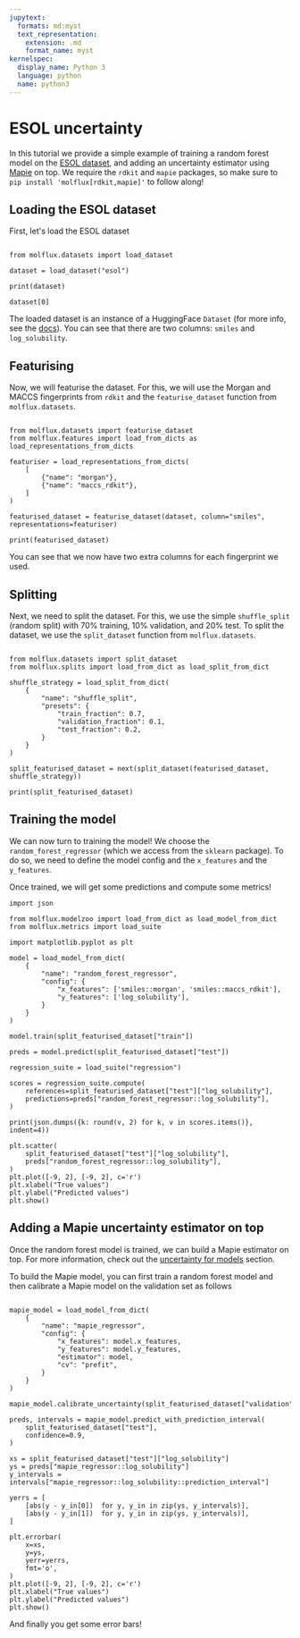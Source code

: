 ```yaml
---
jupytext:
  formats: md:myst
  text_representation:
    extension: .md
    format_name: myst
kernelspec:
  display_name: Python 3
  language: python
  name: python3
---
```


# ESOL uncertainty

In this tutorial we provide a simple example of training a random forest model on the [ESOL dataset](https://pubs.acs.org/doi/10.1021/ci034243x),
and adding an uncertainty estimator using [Mapie](https://github.com/scikit-learn-contrib/MAPIE) on top. We require the ``rdkit``
and ``mapie`` packages, so make sure to ``pip install 'molflux[rdkit,mapie]'`` to follow along!


## Loading the ESOL dataset

First, let's load the ESOL dataset

```{code-cell} ipython3

from molflux.datasets import load_dataset

dataset = load_dataset("esol")

print(dataset)

dataset[0]
```

The loaded dataset is an instance of a HuggingFace ``Dataset`` (for more info, see the [docs](https://huggingface.co/docs/datasets/index)).
You can see that there are two columns: ``smiles`` and ``log_solubility``.


## Featurising

Now, we will featurise the dataset. For this, we will use the Morgan and MACCS fingerprints from ``rdkit`` and the
``featurise_dataset`` function from ``molflux.datasets``.

```{code-cell} ipython3

from molflux.datasets import featurise_dataset
from molflux.features import load_from_dicts as load_representations_from_dicts

featuriser = load_representations_from_dicts(
    [
        {"name": "morgan"},
        {"name": "maccs_rdkit"},
    ]
)

featurised_dataset = featurise_dataset(dataset, column="smiles", representations=featuriser)

print(featurised_dataset)
```

You can see that we now have two extra columns for each fingerprint we used.

## Splitting

Next, we need to split the dataset. For this, we use the simple ``shuffle_split`` (random split) with 70% training,
10% validation, and 20% test. To split the dataset, we use the ``split_dataset`` function from ``molflux.datasets``.

```{code-cell} ipython3

from molflux.datasets import split_dataset
from molflux.splits import load_from_dict as load_split_from_dict

shuffle_strategy = load_split_from_dict(
    {
        "name": "shuffle_split",
        "presets": {
            "train_fraction": 0.7,
            "validation_fraction": 0.1,
            "test_fraction": 0.2,
        }
    }
)

split_featurised_dataset = next(split_dataset(featurised_dataset, shuffle_strategy))

print(split_featurised_dataset)
```


## Training the model

We can now turn to training the model! We choose the ``random_forest_regressor`` (which we access from the ``sklearn`` package).
To do so, we need to define the model config and the ``x_features`` and the ``y_features``.

Once trained, we will get some predictions and compute some metrics!

```{code-cell} ipython3
import json

from molflux.modelzoo import load_from_dict as load_model_from_dict
from molflux.metrics import load_suite

import matplotlib.pyplot as plt

model = load_model_from_dict(
    {
        "name": "random_forest_regressor",
        "config": {
            "x_features": ['smiles::morgan', 'smiles::maccs_rdkit'],
            "y_features": ['log_solubility'],
        }
    }
)

model.train(split_featurised_dataset["train"])

preds = model.predict(split_featurised_dataset["test"])

regression_suite = load_suite("regression")

scores = regression_suite.compute(
    references=split_featurised_dataset["test"]["log_solubility"],
    predictions=preds["random_forest_regressor::log_solubility"],
)

print(json.dumps({k: round(v, 2) for k, v in scores.items()}, indent=4))

plt.scatter(
    split_featurised_dataset["test"]["log_solubility"],
    preds["random_forest_regressor::log_solubility"],
)
plt.plot([-9, 2], [-9, 2], c='r')
plt.xlabel("True values")
plt.ylabel("Predicted values")
plt.show()
```

## Adding a Mapie uncertainty estimator on top

Once the random forest model is trained, we can build a Mapie estimator on top. For more information, check out the [uncertainty
for models](../modelzoo/uncertainty.md) section.

To build the Mapie model, you can first train a random forest model and then calibrate a Mapie model on the validation
set as follows

```{code-cell} ipython3

mapie_model = load_model_from_dict(
    {
        "name": "mapie_regressor",
        "config": {
            "x_features": model.x_features,
            "y_features": model.y_features,
            "estimator": model,
            "cv": "prefit",
        }
    }
)

mapie_model.calibrate_uncertainty(split_featurised_dataset["validation"])

preds, intervals = mapie_model.predict_with_prediction_interval(
    split_featurised_dataset["test"],
    confidence=0.9,
)

xs = split_featurised_dataset["test"]["log_solubility"]
ys = preds["mapie_regressor::log_solubility"]
y_intervals = intervals["mapie_regressor::log_solubility::prediction_interval"]

yerrs = [
    [abs(y - y_in[0])  for y, y_in in zip(ys, y_intervals)],
    [abs(y - y_in[1])  for y, y_in in zip(ys, y_intervals)],
]

plt.errorbar(
    x=xs,
    y=ys,
    yerr=yerrs,
    fmt='o',
)
plt.plot([-9, 2], [-9, 2], c='r')
plt.xlabel("True values")
plt.ylabel("Predicted values")
plt.show()
```

And finally you get some error bars!

